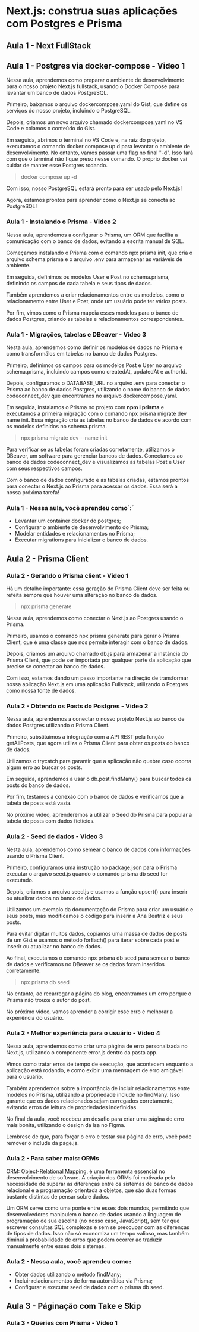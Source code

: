 # Next.js: construa suas aplicações com Postgres e Prisma

## Aula 1 - Next FullStack

## Aula 1 - Postgres via docker-compose - Video 1

Nessa aula, aprendemos como preparar o ambiente de desenvolvimento para o nosso projeto Next.js fullstack, usando o Docker Compose para levantar um banco de dados PostgreSQL.

Primeiro, baixamos o arquivo dockercompose.yaml do Gist, que define os serviços do nosso projeto, incluindo o PostgreSQL.

Depois, criamos um novo arquivo chamado dockercompose.yaml no VS Code e colamos o conteúdo do Gist.

Em seguida, abrimos o terminal no VS Code e, na raiz do projeto, executamos o comando docker compose up d para levantar o ambiente de desenvolvimento. No entanto, vamos passar uma flag no final "-d". Isso fará com que o terminal não fique preso nesse comando. O próprio docker vai cuidar de manter esse Postgres rodando.

> docker compose up -d

Com isso, nosso PostgreSQL estará pronto para ser usado pelo Next.js!

Agora, estamos prontos para aprender como o Next.js se conecta ao PostgreSQL!

### Aula 1 - Instalando o Prisma - Video 2

Nessa aula, aprendemos a configurar o Prisma, um ORM que facilita a comunicação com o banco de dados, evitando a escrita manual de SQL.

Começamos instalando o Prisma com o comando npx prisma init, que cria o arquivo schema.prisma e o arquivo .env para armazenar as variáveis de ambiente.

Em seguida, definimos os modelos User e Post no schema.prisma, definindo os campos de cada tabela e seus tipos de dados.

Também aprendemos a criar relacionamentos entre os modelos, como o relacionamento entre User e Post, onde um usuário pode ter vários posts.

Por fim, vimos como o Prisma mapeia esses modelos para o banco de dados Postgres, criando as tabelas e relacionamentos correspondentes.

### Aula 1 - Migrações, tabelas e DBeaver - Video 3

Nesta aula, aprendemos como definir os modelos de dados no Prisma e como transformálos em tabelas no banco de dados Postgres.

Primeiro, definimos os campos para os modelos Post e User no arquivo schema.prisma, incluindo campos como createdAt, updatedAt e authorId.

Depois, configuramos o DATABASE_URL no arquivo .env para conectar o Prisma ao banco de dados Postgres, utilizando o nome do banco de dados codeconnect_dev que encontramos no arquivo dockercompose.yaml.

Em seguida, instalamos o Prisma no projeto com **npm i prisma** e executamos a primeira migração com o comando npx prisma migrate dev name init. Essa migração cria as tabelas no banco de dados de acordo com os modelos definidos no schema.prisma.

> npx prisma migrate dev --name init

Para verificar se as tabelas foram criadas corretamente, utilizamos o DBeaver, um software para gerenciar bancos de dados. Conectamos ao banco de dados codeconnect_dev e visualizamos as tabelas Post e User com seus respectivos campos.

Com o banco de dados configurado e as tabelas criadas, estamos prontos para conectar o Next.js ao Prisma para acessar os dados. Essa será a nossa próxima tarefa!

### Aula 1 - Nessa aula, você aprendeu como´:´

- Levantar um container docker do postgres;
- Configurar o ambiente de desenvolvimento do Prisma;
- Modelar entidades e relacionamentos no Prisma;
- Executar migrations para inicializar o banco de dados.

## Aula 2 - Prisma Client

### Aula 2 - Gerando o Prisma client - Video 1

Há um detalhe importante: essa geração do Prisma Client deve ser feita ou refeita sempre que houver uma alteração no banco de dados.

> npx prisma generate

Nessa aula, aprendemos como conectar o Next.js ao Postgres usando o Prisma.

Primeiro, usamos o comando npx prisma generate para gerar o Prisma Client, que é uma classe que nos permite interagir com o banco de dados.

Depois, criamos um arquivo chamado db.js para armazenar a instância do Prisma Client, que pode ser importada por qualquer parte da aplicação que precise se conectar ao banco de dados.

Com isso, estamos dando um passo importante na direção de transformar nossa aplicação Next.js em uma aplicação Fullstack, utilizando o Postgres como nossa fonte de dados.

### Aula 2 - Obtendo os Posts do Postgres - Video 2

Nessa aula, aprendemos a conectar o nosso projeto Next.js ao banco de dados Postgres utilizando o Prisma Client.

Primeiro, substituímos a integração com a API REST pela função getAllPosts, que agora utiliza o Prisma Client para obter os posts do banco de dados.

Utilizamos o trycatch para garantir que a aplicação não quebre caso ocorra algum erro ao buscar os posts.

Em seguida, aprendemos a usar o db.post.findMany() para buscar todos os posts do banco de dados.

Por fim, testamos a conexão com o banco de dados e verificamos que a tabela de posts está vazia.

No próximo vídeo, aprenderemos a utilizar o Seed do Prisma para popular a tabela de posts com dados fictícios.

### Aula 2 - Seed de dados - Video 3

Nesta aula, aprendemos como semear o banco de dados com informações usando o Prisma Client.

Primeiro, configuramos uma instrução no package.json para o Prisma executar o arquivo seed.js quando o comando prisma db seed for executado.

Depois, criamos o arquivo seed.js e usamos a função upsert() para inserir ou atualizar dados no banco de dados.

Utilizamos um exemplo da documentação do Prisma para criar um usuário e seus posts, mas modificamos o código para inserir a Ana Beatriz e seus posts.

Para evitar digitar muitos dados, copiamos uma massa de dados de posts de um Gist e usamos o método forEach() para iterar sobre cada post e inserir ou atualizar no banco de dados.

Ao final, executamos o comando npx prisma db seed para semear o banco de dados e verificamos no DBeaver se os dados foram inseridos corretamente.
> npx prisma db seed

No entanto, ao recarregar a página do blog, encontramos um erro porque o Prisma não trouxe o autor do post.

No próximo vídeo, vamos aprender a corrigir esse erro e melhorar a experiência do usuário.

### Aula 2 - Melhor experiência para o usuário - Video 4

Nessa aula, aprendemos como criar uma página de erro personalizada no Next.js, utilizando o componente error.js dentro da pasta app.

Vimos como tratar erros de tempo de execução, que acontecem enquanto a aplicação está rodando, e como exibir uma mensagem de erro amigável para o usuário.

Também aprendemos sobre a importância de incluir relacionamentos entre modelos no Prisma, utilizando a propriedade include no findMany. Isso garante que os dados relacionados sejam carregados corretamente, evitando erros de leitura de propriedades indefinidas.

No final da aula, você recebeu um desafio para criar uma página de erro mais bonita, utilizando o design da Isa no Figma.

Lembrese de que, para forçar o erro e testar sua página de erro, você pode remover o include da page.js.

### Aula 2 - Para saber mais: ORMs

ORM: [Object-Relational Mapping](https://cursos.alura.com.br/extra/alura-mais/orm-o-que-e--c208), é uma ferramenta essencial no desenvolvimento de software. A criação dos ORMs foi motivada pela necessidade de superar as diferenças entre os sistemas de banco de dados relacional e a programação orientada a objetos, que são duas formas bastante distintas de pensar sobre dados.

Um ORM serve como uma ponte entre esses dois mundos, permitindo que desenvolvedores manipulem o banco de dados usando a linguagem de programação de sua escolha (no nosso caso, JavaScript), sem ter que escrever consultas SQL complexas e sem se preocupar com as diferenças de tipos de dados. Isso não só economiza um tempo valioso, mas também diminui a probabilidade de erros que podem ocorrer ao traduzir manualmente entre esses dois sistemas.

### Aula 2 - Nessa aula, você aprendeu como`:`

- Obter dados utilizando o método findMany;
- Incluir relacionamentos de forma automática via Prisma;
- Configurar e executar seed de dados com o prisma db seed.

## Aula 3 - Páginação com Take e Skip

### Aula 3 - Queries com Prisma - Video 1

